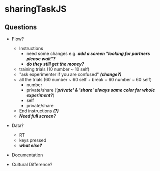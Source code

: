 # sharingTaskJS
Questions
---
- Flow?
  - Instructions
    - need some changes e.g. ***add a screen "looking for partners please wait"?***
    - ***do they still get the money?***
  - training trials (10 number ~ 10 self)
  - "ask experimenter if you are confused" ***(change?)***
  - all the trials (60 number ~ 60 self + break + 60 number ~ 60 self)
    - number
    - private/share (***'private' & 'share' always same color for whole experiment?***)
    - self
    - private/share
  - End instructions ***(?)***
  - ***Need full screen?***

- Data?
  - RT
  - keys pressed
  - ***what else?***

- Documentation
- Cultural Difference?
